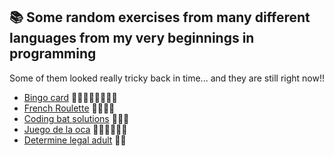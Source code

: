 ## 📚 Some random exercises from many different languages from my very beginnings in programming
Some of them looked really tricky back in time... and they are still right now!! 

- [Bingo card](https://github.com/jmiquis/ClassRoomExercises/tree/master/bingo%20card) 🤯🤯🤯🤯🤯🤯🤯🤯
- [French Roulette](https://github.com/jmiquis/ClassRoomExercises/tree/master/French%20roulette) 🤯🤯🤯🤯
- [Coding bat solutions](https://github.com/jmiquis/ClassRoomExercises/tree/master/CodingBat%20solutions) 🤯🤯🤯
- [Juego de la oca](https://github.com/jmiquis/ClassRoomExercises/tree/master/JuegoOca) 🤯🤯🍝🍝🍝🍝 
- [Determine legal adult](https://github.com/jmiquis/ClassRoomExercises/tree/master/moreThan18) 🤔🍺

